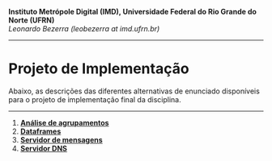 **Instituto Metrópole Digital (IMD), Universidade Federal do Rio Grande do Norte (UFRN)**  
*Leonardo Bezerra (leobezerra at imd.ufrn.br)*

---

# Projeto de Implementação

Abaixo, as descrições das diferentes alternativas de enunciado disponíveis para o projeto de implementação final da disciplina.

---

1. [**Análise de agrupamentos**](clustering/README.md)
1. [**Dataframes**](dns-server/README.md)
1. [**Servidor de mensagens**](msg-server/README.md)
1. [**Servidor DNS**](dns-server/README.md)

